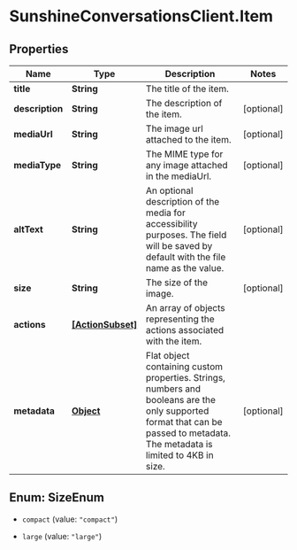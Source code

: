 # SunshineConversationsClient.Item

## Properties

Name | Type | Description | Notes
------------ | ------------- | ------------- | -------------
**title** | **String** | The title of the item. | 
**description** | **String** | The description of the item. | [optional] 
**mediaUrl** | **String** | The image url attached to the item. | [optional] 
**mediaType** | **String** | The MIME type for any image attached in the mediaUrl. | [optional] 
**altText** | **String** | An optional description of the media for accessibility purposes. The field will be saved by default with the file name as the value. | [optional] 
**size** | **String** | The size of the image. | [optional] 
**actions** | [**[ActionSubset]**](ActionSubset.md) | An array of objects representing the actions associated with the item. | 
**metadata** | [**Object**](.md) | Flat object containing custom properties. Strings, numbers and booleans  are the only supported format that can be passed to metadata. The metadata is limited to 4KB in size.  | [optional] 



## Enum: SizeEnum


* `compact` (value: `"compact"`)

* `large` (value: `"large"`)




